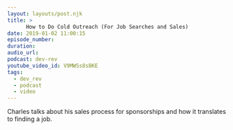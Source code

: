 ```yaml
---
layout: layouts/post.njk
title: >
      How to Do Cold Outreach (For Job Searches and Sales)
date: 2019-01-02 11:00:15
episode_number: 
duration: 
audio_url: 
podcast: dev-rev
youtube_video_id: V9MWSs8sBKE
tags: 
  - dev_rev
  - podcast
  - video
---
```


Charles talks about his sales process for sponsorships and how it translates to finding a job.
